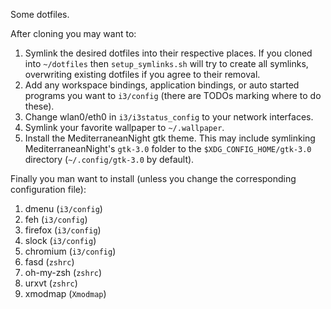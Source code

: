 Some dotfiles.

After cloning you may want to:
   1. Symlink the desired dotfiles into their respective places. If you cloned into `~/dotfiles` then `setup_symlinks.sh` will try to create all symlinks, overwriting existing dotfiles if you agree to their removal.
   2. Add any workspace bindings, application bindings, or auto started programs you want to `i3/config` (there are TODOs marking where to do these).
   3. Change wlan0/eth0 in `i3/i3status_config` to your network interfaces.
   3. Symlink your favorite wallpaper to `~/.wallpaper`.
   4. Install the MediterraneanNight gtk theme. This may include symlinking MediterraneanNight's `gtk-3.0` folder to the `$XDG_CONFIG_HOME/gtk-3.0` directory (`~/.config/gtk-3.0` by default).

Finally you man want to install (unless you change the corresponding configuration file):
   1. dmenu (`i3/config`)
   2. feh (`i3/config`)
   3. firefox (`i3/config`)
   4. slock (`i3/config`)
   5. chromium (`i3/config`)
   6. fasd (`zshrc`)
   7. oh-my-zsh (`zshrc`)
   8. urxvt (`zshrc`)
   9. xmodmap (`Xmodmap`)
